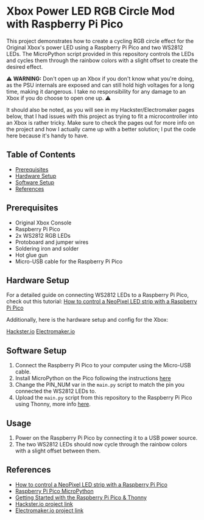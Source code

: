# Xbox Power LED RGB Circle Mod with Raspberry Pi Pico

This project demonstrates how to create a cycling RGB circle effect for the Original Xbox's power LED using a Raspberry Pi Pico and two WS2812 LEDs. The MicroPython script provided in this repository controls the LEDs and cycles them through the rainbow colors with a slight offset to create the desired effect.

⚠️ **WARNING:** Don't open up an Xbox if you don't know what you're doing, as the PSU internals are exposed and can still hold high voltages for a long time, making it dangerous. I take no responsibility for any damage to an Xbox if you do choose to open one up. ⚠️

It should also be noted, as you will see in my Hackster/Electromaker pages below, that I had issues with this project as trying to fit a microcontroller into an Xbox is rather tricky.
Make sure to check the pages out for more info on the project and how I actually came up with a better solution; I put the code here because it's handy to have.

## Table of Contents
- [Prerequisites](#prerequisites)
- [Hardware Setup](#hardware-setup)
- [Software Setup](#software-setup)
- [References](#references)

## Prerequisites
- Original Xbox Console
- Raspberry Pi Pico
- 2x WS2812 RGB LEDs
- Protoboard and jumper wires
- Soldering iron and solder
- Hot glue gun
- Micro-USB cable for the Raspberry Pi Pico

## Hardware Setup
For a detailed guide on connecting WS2812 LEDs to a Raspberry Pi Pico, check out this tutorial: [How to control a NeoPixel LED strip with a Raspberry Pi Pico](https://www.freva.com/how-to-control-a-neopixel-led-strip-with-a-raspberry-pi-pico/)

Additionally, here is the hardware setup and config for the Xbox:

[Hackster.io](https://www.hackster.io/314reactor/xbox-rgb-led-2-0-528993)
[Electromaker.io](https://www.electromaker.io/profile/314Reactor)

## Software Setup
1. Connect the Raspberry Pi Pico to your computer using the Micro-USB cable.
2. Install MicroPython on the Pico following the instructions [here](https://www.raspberrypi.com/documentation/microcontrollers/micropython.html)
3. Change the PIN_NUM var in the `main.py` script to match the pin you connected the WS2812 LEDs to.
4. Upload the `main.py` script from this repository to the Raspberry Pi Pico using Thonny, more info [here](https://projects.raspberrypi.org/en/projects/getting-started-with-the-pico/5).

## Usage
1. Power on the Raspberry Pi Pico by connecting it to a USB power source.
2. The two WS2812 LEDs should now cycle through the rainbow colors with a slight offset between them.

## References
- [How to control a NeoPixel LED strip with a Raspberry Pi Pico](https://www.freva.com/how-to-control-a-neopixel-led-strip-with-a-raspberry-pi-pico/)
- [Raspberry Pi Pico MicroPython](https://www.raspberrypi.com/documentation/microcontrollers/micropython.html)
- [Getting Started with the Raspberry Pi Pico & Thonny](https://projects.raspberrypi.org/en/projects/getting-started-with-the-pico/5)
- [Hackster.io project link](https://www.hackster.io/314reactor/xbox-rgb-led-2-0-528993)
- [Electromaker.io project link](https://www.electromaker.io/profile/314Reactor)
